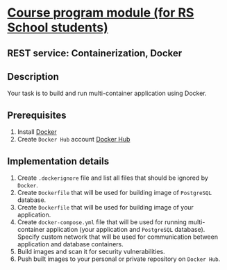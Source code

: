 # [Course program module (for RS School students)](https://github.com/rolling-scopes-school/tasks/blob/master/node/modules/rest/containerization/README.md)

## REST service: Containerization, Docker 

## Description

Your task is to build and run multi-container application using Docker.
## Prerequisites

1. Install [Docker](https://docs.docker.com/engine/install/)
2. Create `Docker Hub` account [Docker Hub](https://hub.docker.com/)

## Implementation details

1. Create `.dockerignore` file and list all files that should be ignored by `Docker`.
2. Create `Dockerfile` that will be used for building image of `PostgreSQL` database.
3. Create `Dockerfile` that will be used for building image of your application.
4. Create `docker-compose.yml` file that will be used for running multi-container application (your application and `PostgreSQL` database). Specify custom network that will be used for communication between application and database containers.
6. Build images and scan it for security vulnerabilities.
7. Push built images to your personal or private repository on `Docker Hub`.
